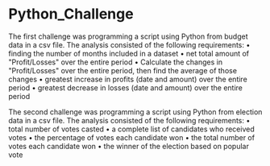 # Python_Challenge
The first challenge was programming a script using Python from budget data in a csv file. The analysis consisted of the following requirements:
•	finding the number of months included in a dataset
•	 net total amount of "Profit/Losses" over the entire period
•	Calculate the changes in "Profit/Losses" over the entire period, then find the average of those changes
•	greatest increase in profits (date and amount) over the entire period
•	greatest decrease in losses (date and amount) over the entire period


The second challenge was programming a script using Python from election data in a csv file. The analysis consisted of the following requirements:
•  total number of votes casted
•  a complete list of candidates who received votes
•  the percentage of votes each candidate won
•  the total number of votes each candidate won
•  the winner of the election based on popular vote
